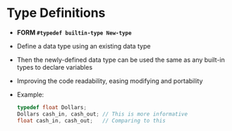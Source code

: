 # Type Definitions

* **FORM `#typedef builtin-type New-type`**
* Define a data type using an existing data type 
* Then the newly-defined data type can be used the same as any built-in types to declare variables 
* Improving the code readability, easing modifying and portability 
* Example:

  ```c
  typedef float Dollars;
  Dollars cash_in, cash_out; // This is more informative 
  float cash_in, cash_out;   // Comparing to this 
  ```





